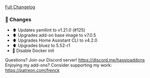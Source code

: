 [Full Changelog][changelog]

### 🔨 Changes

- :arrow_up: Updates yamllint to v1.21.0 (#125)
- :arrow_up: Upgrades add-on base image to v7.0.5
- :arrow_up: Upgrades Home Assistant CLI to v4.2.0
- :arrow_up: Upgrades bluez to 5.52-r1
- :hammer: Disable Docker init

[changelog]: https://github.com/hassio-addons/addon-ssh/compare/v7.3.0...v7.3.1-beta.1

Questions? Join our Discord server! https://discord.me/hassioaddons
Enjoying my add-ons? Consider supporting my work: https://patreon.com/frenck